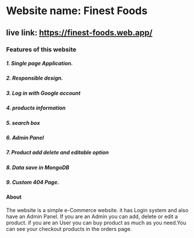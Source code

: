 # Website name: Finest Foods



## live link: https://finest-foods.web.app/


### Features of this website

##### 1. Single page Application.
##### 2. Responsible design.
##### 3. Log in with Google account
##### 4. products information
##### 5. search box
##### 6. Admin Panel
##### 7. Product add delete and editable option
##### 8. Data save in MongoDB
##### 9. Custom 404 Page.

 
#### About

The website is a simple e-Commerce website. it has Login system and also have an Admin Panel. If you are an Admin you can add, delete or edit a product. if you are an User you can buy product as much as you need.You can see your checkout products in the orders page.    